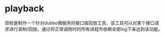 playback
==========================

目标是制作一个针对dubbo微服务的接口层回放工具，该工具可以对某个接口请求进行录制/回放。通过将正常调用时的所有进程外依赖全部log下来达到该功能。


